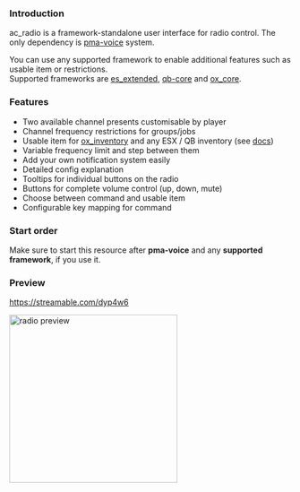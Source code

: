 ### Introduction

ac_radio is a framework-standalone user interface for radio control. The only dependency is [pma-voice](https://github.com/AvarianKnight/pma-voice) system.

You can use any supported framework to enable additional features such as usable item or restrictions.  
Supported frameworks are [es_extended](https://github.com/esx-framework/esx-legacy), [qb-core](https://github.com/qbcore-framework/qb-core) and [ox_core](https://github.com/overextended/ox_core).

### Features

- Two available channel presents customisable by player
- Channel frequency restrictions for groups/jobs
- Usable item for [ox_inventory](https://github.com/overextended/ox_inventory) and any ESX / QB inventory (see [docs](./docs))
- Variable frequency limit and step between them
- Add your own notification system easily
- Detailed config explanation
- Tooltips for individual buttons on the radio
- Buttons for complete volume control (up, down, mute)
- Choose between command and usable item
- Configurable key mapping for command

### Start order

Make sure to start this resource after **pma-voice** and any **supported framework**, if you use it.

### Preview

https://streamable.com/dyp4w6

<img src='https://cdn.dejv.it/files/github/radio_preview.png' alt='radio preview' height='300' />
